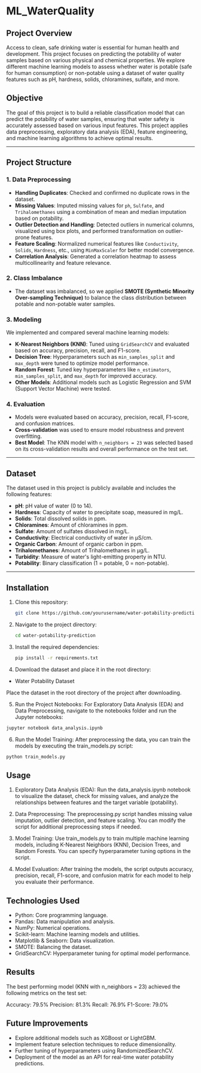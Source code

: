 # ML_WaterQuality

## **Project Overview**
Access to clean, safe drinking water is essential for human health and development. This project focuses on predicting the potability of water samples based on various physical and chemical properties. We explore different machine learning models to assess whether water is potable (safe for human consumption) or non-potable using a dataset of water quality features such as pH, hardness, solids, chloramines, sulfate, and more.

## **Objective**
The goal of this project is to build a reliable classification model that can predict the potability of water samples, ensuring that water safety is accurately assessed based on various input features. This project applies data preprocessing, exploratory data analysis (EDA), feature engineering, and machine learning algorithms to achieve optimal results.

---

## **Project Structure**

### 1. **Data Preprocessing**
   - **Handling Duplicates**: Checked and confirmed no duplicate rows in the dataset.
   - **Missing Values**: Imputed missing values for `ph`, `Sulfate`, and `Trihalomethanes` using a combination of mean and median imputation based on potability.
   - **Outlier Detection and Handling**: Detected outliers in numerical columns, visualized using box plots, and performed transformation on outlier-prone features.
   - **Feature Scaling**: Normalized numerical features like `Conductivity`, `Solids`, `Hardness`, etc., using `MinMaxScaler` for better model convergence.
   - **Correlation Analysis**: Generated a correlation heatmap to assess multicollinearity and feature relevance.

### 2. **Class Imbalance**
   - The dataset was imbalanced, so we applied **SMOTE (Synthetic Minority Over-sampling Technique)** to balance the class distribution between potable and non-potable water samples.

### 3. **Modeling**
   We implemented and compared several machine learning models:
   - **K-Nearest Neighbors (KNN)**: Tuned using `GridSearchCV` and evaluated based on accuracy, precision, recall, and F1-score.
   - **Decision Tree**: Hyperparameters such as `min_samples_split` and `max_depth` were tuned to optimize model performance.
   - **Random Forest**: Tuned key hyperparameters like `n_estimators`, `min_samples_split`, and `max_depth` for improved accuracy.
   - **Other Models**: Additional models such as Logistic Regression and SVM (Support Vector Machine) were tested.

### 4. **Evaluation**
   - Models were evaluated based on accuracy, precision, recall, F1-score, and confusion matrices.
   - **Cross-validation** was used to ensure model robustness and prevent overfitting.
   - **Best Model**: The KNN model with `n_neighbors = 23` was selected based on its cross-validation results and overall performance on the test set.

---

## **Dataset**

The dataset used in this project is publicly available and includes the following features:
- **pH**: pH value of water (0 to 14).
- **Hardness**: Capacity of water to precipitate soap, measured in mg/L.
- **Solids**: Total dissolved solids in ppm.
- **Chloramines**: Amount of chloramines in ppm.
- **Sulfate**: Amount of sulfates dissolved in mg/L.
- **Conductivity**: Electrical conductivity of water in μS/cm.
- **Organic Carbon**: Amount of organic carbon in ppm.
- **Trihalomethanes**: Amount of Trihalomethanes in μg/L.
- **Turbidity**: Measure of water's light-emitting property in NTU.
- **Potability**: Binary classification (1 = potable, 0 = non-potable).

---

## **Installation**

1. Clone this repository:
   ```bash
   git clone https://github.com/yourusername/water-potability-prediction.git
   ```
   
2. Navigate to the project directory:
   ```bash
   cd water-potability-prediction
   ```
   
3. Install the required dependencies:
   ```bash
   pip install -r requirements.txt
   ```
   
4. Download the dataset and place it in the root directory:

 - Water Potability Dataset

Place the dataset in the root directory of the project after downloading.

5. Run the Project Notebooks:
For Exploratory Data Analysis (EDA) and Data Preprocessing, navigate to the notebooks folder and run the Jupyter notebooks:
```bash
jupyter notebook data_analysis.ipynb
```
6. Run the Model Training:
After preprocessing the data, you can train the models by executing the train_models.py script:
```bash
python train_models.py
```

## Usage
1. Exploratory Data Analysis (EDA):
Run the data_analysis.ipynb notebook to visualize the dataset, check for missing values, and analyze the relationships between features and the target variable (potability).

2. Data Preprocessing:
The preprocessing.py script handles missing value imputation, outlier detection, and feature scaling. You can modify the script for additional preprocessing steps if needed.

3. Model Training:
Use train_models.py to train multiple machine learning models, including K-Nearest Neighbors (KNN), Decision Trees, and Random Forests. You can specify hyperparameter tuning options in the script.

4. Model Evaluation:
After training the models, the script outputs accuracy, precision, recall, F1-score, and confusion matrix for each model to help you evaluate their performance.

## Technologies Used

- Python: Core programming language.
- Pandas: Data manipulation and analysis.
- NumPy: Numerical operations.
- Scikit-learn: Machine learning models and utilities.
- Matplotlib & Seaborn: Data visualization.
- SMOTE: Balancing the dataset.
- GridSearchCV: Hyperparameter tuning for optimal model performance.

## Results

The best performing model (KNN with n_neighbors = 23) achieved the following metrics on the test set:

Accuracy: 79.5%
Precision: 81.3%
Recall: 76.9%
F1-Score: 79.0%

## Future Improvements

* Explore additional models such as XGBoost or LightGBM.
* Implement feature selection techniques to reduce dimensionality.
* Further tuning of hyperparameters using RandomizedSearchCV.
* Deployment of the model as an API for real-time water potability predictions.




